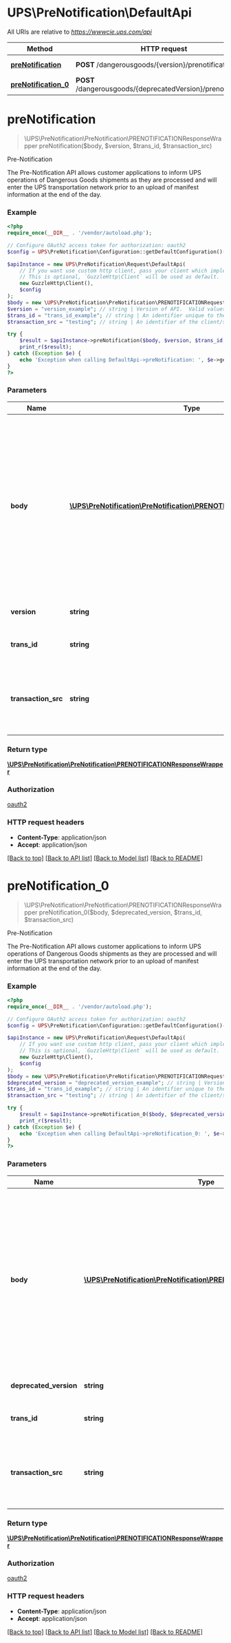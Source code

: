 # UPS\PreNotification\DefaultApi

All URIs are relative to *https://wwwcie.ups.com/api*

Method | HTTP request | Description
------------- | ------------- | -------------
[**preNotification**](DefaultApi.md#prenotification) | **POST** /dangerousgoods/{version}/prenotification | Pre-Notification
[**preNotification_0**](DefaultApi.md#prenotification_0) | **POST** /dangerousgoods/{deprecatedVersion}/prenotification | Pre-Notification

# **preNotification**
> \UPS\PreNotification\PreNotification\PRENOTIFICATIONResponseWrapper preNotification($body, $version, $trans_id, $transaction_src)

Pre-Notification

The Pre-Notification API allows customer applications to inform UPS operations of Dangerous Goods shipments as they are processed and will enter the UPS transportation network prior to an upload of manifest information at the end of the day.

### Example
```php
<?php
require_once(__DIR__ . '/vendor/autoload.php');

// Configure OAuth2 access token for authorization: oauth2
$config = UPS\PreNotification\Configuration::getDefaultConfiguration()->setAccessToken('YOUR_ACCESS_TOKEN');

$apiInstance = new UPS\PreNotification\Request\DefaultApi(
    // If you want use custom http client, pass your client which implements `GuzzleHttp\ClientInterface`.
    // This is optional, `GuzzleHttp\Client` will be used as default.
    new GuzzleHttp\Client(),
    $config
);
$body = new \UPS\PreNotification\PreNotification\PRENOTIFICATIONRequestWrapper(); // \UPS\PreNotification\PreNotification\PRENOTIFICATIONRequestWrapper | Generate sample code for popular API requests by selecting an example below. To view a full sample request and response, first click "Authorize" and enter your application credentials, then populate the required parameters above and click "Try it out".
$version = "version_example"; // string | Version of API.  Valid values: - v2
$trans_id = "trans_id_example"; // string | An identifier unique to the request. Length 32
$transaction_src = "testing"; // string | An identifier of the client/source application that is making the request.Length 512

try {
    $result = $apiInstance->preNotification($body, $version, $trans_id, $transaction_src);
    print_r($result);
} catch (Exception $e) {
    echo 'Exception when calling DefaultApi->preNotification: ', $e->getMessage(), PHP_EOL;
}
?>
```

### Parameters

Name | Type | Description  | Notes
------------- | ------------- | ------------- | -------------
 **body** | [**\UPS\PreNotification\PreNotification\PRENOTIFICATIONRequestWrapper**](../Model/PRENOTIFICATIONRequestWrapper.md)| Generate sample code for popular API requests by selecting an example below. To view a full sample request and response, first click &quot;Authorize&quot; and enter your application credentials, then populate the required parameters above and click &quot;Try it out&quot;. |
 **version** | **string**| Version of API.  Valid values: - v2 |
 **trans_id** | **string**| An identifier unique to the request. Length 32 | [optional]
 **transaction_src** | **string**| An identifier of the client/source application that is making the request.Length 512 | [optional] [default to testing]

### Return type

[**\UPS\PreNotification\PreNotification\PRENOTIFICATIONResponseWrapper**](../Model/PRENOTIFICATIONResponseWrapper.md)

### Authorization

[oauth2](../../README.md#oauth2)

### HTTP request headers

 - **Content-Type**: application/json
 - **Accept**: application/json

[[Back to top]](#) [[Back to API list]](../../README.md#documentation-for-api-endpoints) [[Back to Model list]](../../README.md#documentation-for-models) [[Back to README]](../../README.md)

# **preNotification_0**
> \UPS\PreNotification\PreNotification\PRENOTIFICATIONResponseWrapper preNotification_0($body, $deprecated_version, $trans_id, $transaction_src)

Pre-Notification

The Pre-Notification API allows customer applications to inform UPS operations of Dangerous Goods shipments as they are processed and will enter the UPS transportation network prior to an upload of manifest information at the end of the day.

### Example
```php
<?php
require_once(__DIR__ . '/vendor/autoload.php');

// Configure OAuth2 access token for authorization: oauth2
$config = UPS\PreNotification\Configuration::getDefaultConfiguration()->setAccessToken('YOUR_ACCESS_TOKEN');

$apiInstance = new UPS\PreNotification\Request\DefaultApi(
    // If you want use custom http client, pass your client which implements `GuzzleHttp\ClientInterface`.
    // This is optional, `GuzzleHttp\Client` will be used as default.
    new GuzzleHttp\Client(),
    $config
);
$body = new \UPS\PreNotification\PreNotification\PRENOTIFICATIONRequestWrapper(); // \UPS\PreNotification\PreNotification\PRENOTIFICATIONRequestWrapper | Generate sample code for popular API requests by selecting an example below. To view a full sample request and response, first click "Authorize" and enter your application credentials, then populate the required parameters above and click "Try it out".
$deprecated_version = "deprecated_version_example"; // string | Version of API.  Valid values: - v1
$trans_id = "trans_id_example"; // string | An identifier unique to the request. Length 32
$transaction_src = "testing"; // string | An identifier of the client/source application that is making the request.Length 512

try {
    $result = $apiInstance->preNotification_0($body, $deprecated_version, $trans_id, $transaction_src);
    print_r($result);
} catch (Exception $e) {
    echo 'Exception when calling DefaultApi->preNotification_0: ', $e->getMessage(), PHP_EOL;
}
?>
```

### Parameters

Name | Type | Description  | Notes
------------- | ------------- | ------------- | -------------
 **body** | [**\UPS\PreNotification\PreNotification\PRENOTIFICATIONRequestWrapper**](../Model/PRENOTIFICATIONRequestWrapper.md)| Generate sample code for popular API requests by selecting an example below. To view a full sample request and response, first click &quot;Authorize&quot; and enter your application credentials, then populate the required parameters above and click &quot;Try it out&quot;. |
 **deprecated_version** | **string**| Version of API.  Valid values: - v1 |
 **trans_id** | **string**| An identifier unique to the request. Length 32 | [optional]
 **transaction_src** | **string**| An identifier of the client/source application that is making the request.Length 512 | [optional] [default to testing]

### Return type

[**\UPS\PreNotification\PreNotification\PRENOTIFICATIONResponseWrapper**](../Model/PRENOTIFICATIONResponseWrapper.md)

### Authorization

[oauth2](../../README.md#oauth2)

### HTTP request headers

 - **Content-Type**: application/json
 - **Accept**: application/json

[[Back to top]](#) [[Back to API list]](../../README.md#documentation-for-api-endpoints) [[Back to Model list]](../../README.md#documentation-for-models) [[Back to README]](../../README.md)

